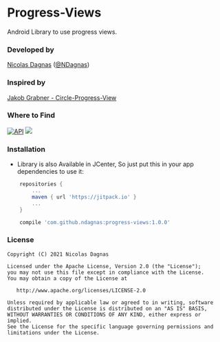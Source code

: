 # Progress-Views
Android Library to use progress views.

### Developed by
[Nicolas Dagnas](https://www.github.com/ndagnas) ([@NDagnas](https://www.twitter.com/NDagnas))

### Inspired by
[Jakob Grabner - Circle-Progress-View](https://github.com/jakob-grabner/Circle-Progress-View)

### Where to Find
[![API](https://img.shields.io/badge/API-23%2B-brightgreen.svg?style=flat)](https://android-arsenal.com/api?level=23) [![](https://jitpack.io/v/ndagnas/progress-views.svg)](https://jitpack.io/#ndagnas/progress-views)

### Installation
* Library is also Available in JCenter, So just put this in your app dependencies to use it:
```gradle
    repositories {
		...
        maven { url 'https://jitpack.io' }
		...
    }
```

```gradle
    compile 'com.github.ndagnas:progress-views:1.0.0'
```

### License
    Copyright (C) 2021 Nicolas Dagnas

    Licensed under the Apache License, Version 2.0 (the "License");
    you may not use this file except in compliance with the License.
    You may obtain a copy of the License at

       http://www.apache.org/licenses/LICENSE-2.0

    Unless required by applicable law or agreed to in writing, software
    distributed under the License is distributed on an "AS IS" BASIS,
    WITHOUT WARRANTIES OR CONDITIONS OF ANY KIND, either express or implied.
    See the License for the specific language governing permissions and
    limitations under the License.